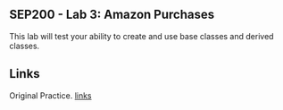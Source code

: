 ## SEP200 - Lab 3: Amazon Purchases
This lab will test your ability to create and use base classes and derived classes.

## Links
Original Practice. [links](https://github-pages.senecacollege.ca/sep200/Labs/Lab3/Lab3.html)
